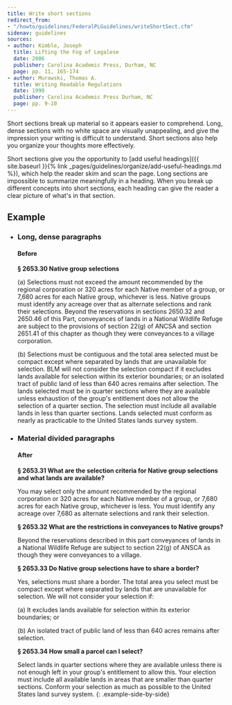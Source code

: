```yaml
---
title: Write short sections
redirect_from:
- "/howto/guidelines/FederalPLGuidelines/writeShortSect.cfm"
sidenav: guidelines
sources:
- author: Kimble, Joseph
  title: Lifting the Fog of Legalese
  date: 2006
  publisher: Carolina Academic Press, Durham, NC
  page: pp. 11, 165-174
- author: Murawski, Thomas A.
  title: Writing Readable Regulations
  date: 1999
  publisher: Carolina Academic Press Durham, NC
  page: pp. 9-10
---
```


Short sections break up material so it appears easier to comprehend. Long, dense sections with no white space are visually unappealing, and give the impression your writing is difficult to understand. Short sections also help you organize your thoughts more effectively.

Short sections give you the opportunity to [add useful headings]({{ site.baseurl }}{% link _pages/guidelines/organize/add-useful-headings.md %}), which help the reader skim and scan the page. Long sections are impossible to summarize meaningfully in a heading. When you break up different concepts into short sections, each heading can give the reader a clear picture of what's in that section.

## Example

* ### Long, dense paragraphs
  #### Before

  **§ 2653.30 Native group selections**

  (a) Selections must not exceed the amount recommended by the regional corporation or 320 acres for each Native member of a group, or 7,680 acres for each Native group, whichever is less. Native groups must identify any acreage over that as alternate selections and rank their selections. Beyond the reservations in sections 2650.32 and 2650.46 of this Part, conveyances of lands in a National Wildlife Refuge are subject to the provisions of section 22(g) of ANCSA and section 2651.41 of this chapter as though they were conveyances to a village corporation.

  (b) Selections must be contiguous and the total area selected must be compact except where separated by lands that are unavailable for selection. BLM will not consider the selection compact if it excludes lands available for selection within its exterior boundaries; or an isolated tract of public land of less than 640 acres remains after selection. The lands selected must be in quarter sections where they are available unless exhaustion of the group's entitlement does not allow the selection of a quarter section. The selection must include all available lands in less than quarter sections. Lands selected must conform as nearly as practicable to the United States lands survey system.

* ### Material divided paragraphs
  #### After

  **§ 2653.31 What are the selection criteria for Native group selections and what lands are available?**

  You may select only the amount recommended by the regional corporation or 320 acres for each Native member of a group, or 7,680 acres for each Native group, whichever is less. You must identify any acreage over 7,680 as alternate selections and rank their selection.

  **§ 2653.32 What are the restrictions in conveyances to Native groups?**

  Beyond the reservations described in this part conveyances of lands in a National Wildlife Refuge are subject to section 22(g) of ANSCA as though they were conveyances to a village.

  **§ 2653.33 Do Native group selections have to share a border?**

  Yes, selections must share a border. The total area you select must be compact except where separated by lands that are unavailable for selection. We will not consider your selection if:

  (a) It excludes lands available for selection within its exterior boundaries; or

  (b) An isolated tract of public land of less than 640 acres remains after selection.

  **§ 2653.34 How small a parcel can I select?**

  Select lands in quarter sections where they are available unless there is not enough left in your group's entitlement to allow this. Your election must include all available lands in areas that are smaller than quarter sections. Conform your selection as much as possible to the United States land survey system.
{: .example-side-by-side}
